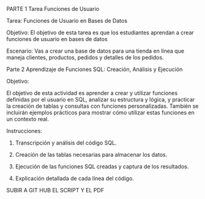 PARTE 1 Tarea Funciones de Usuario

Tarea: Funciones de Usuario en Bases de Datos

Objetivo:
El objetivo de esta tarea es que los estudiantes aprendan a crear funciones de usuario en
bases de datos

Escenario:
Vas a crear una base de datos para una tienda en línea que maneja clientes, productos,
pedidos y detalles de los pedidos.

Parte 2
Aprendizaje de Funciones SQL: Creación, Análisis y Ejecución

Objetivo:

El objetivo de esta actividad es aprender a crear y utilizar funciones definidas por el usuario
en SQL, analizar su estructura y lógica, y practicar la creación de tablas y consultas con
funciones personalizadas. También se incluirán ejemplos prácticos para mostrar cómo
utilizar estas funciones en un contexto real.

Instrucciones:

1. Transcripción y análisis del código SQL.

2. Creación de las tablas necesarias para almacenar los datos.

3. Ejecución de las funciones SQL creadas y captura de los resultados.

4. Explicación detallada de cada línea del código.

SUBIR A GIT HUB EL SCRIPT Y EL PDF
